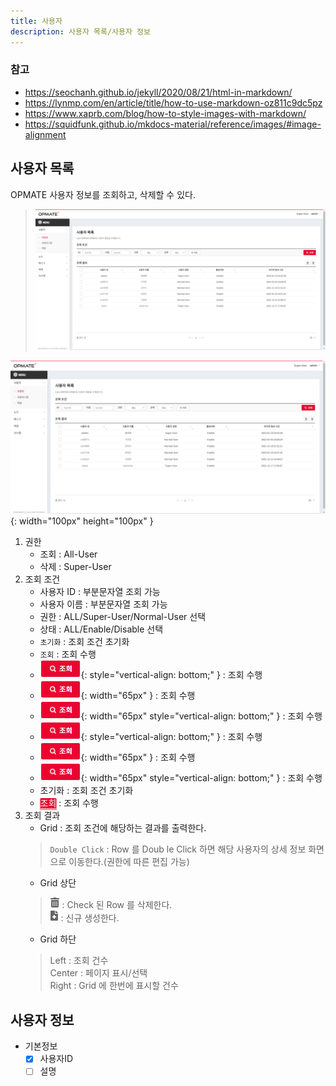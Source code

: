 ```yaml
---
title: 사용자
description: 사용자 목록/사용자 정보
---
```

### 참고
- https://seochanh.github.io/jekyll/2020/08/21/html-in-markdown/
- https://lynmp.com/en/article/title/how-to-use-markdown-oz811c9dc5pz
- https://www.xaprb.com/blog/how-to-style-images-with-markdown/
- https://squidfunk.github.io/mkdocs-material/reference/images/#image-alignment

## 사용자 목록
OPMATE 사용자 정보를 조회하고, 삭제할 수 있다.

>![사용자 목록](img/user-lst.png "사용자 목록")

![사용자 목록](img/user-lst.png "사용자 목록"){: width="100px" height="100px" }

<style type="text/css">
.baba {
    vertical-align: bottom;
}
</style>

1. 권한
    - 조회 : All-User  
    - 삭제 : Super-User
2. 조회 조건
    - 사용자 ID : 부분문자열 조회 가능  
    - 사용자 이름 : 부분문자열 조회 가능  
    - 권한 : ALL/Super-User/Normal-User 선택  
    - 상태 : ALL/Enable/Disable 선택  
    - `초기화` : 조회 조건 초기화  
    - `조회` : 조회 수행  
    - ![조회](img/icon/ico-select-btn.png#class=baba "조회"){: style="vertical-align: bottom;" } : 조회 수행  
    - ![조회](img/icon/ico-select-btn.png#style=vertical-align:bottom; "조회"){: width="65px" } : 조회 수행  
    - ![조회](img/icon/ico-select-btn.png "조회"){: width="65px" style="vertical-align: bottom;" } : 조회 수행
    - ![조회](img/icon/ico-select-btn.png#class=baba "조회"){: style="vertical-align: bottom;" } : 조회 수행
    - ![조회](img/icon/ico-select-btn.png#style=vertical-align:bottom; "조회"){: width="65px" } : 조회 수행
    - ![조회](img/icon/ico-select-btn.png "조회"){: width="65px" style="vertical-align: bottom;" } : 조회 수행
    - <kbd>초기화</kbd> : 조회 조건 초기화
    - <kbd style="color: #ffffff; background-color: #ea0530; box-shadow: 0px 2px 1px 1px #ea9999">조회</kbd> : 조회 수행  
3. 조회 결과
    - Grid : 조회 조건에 해당하는 결과를 출력한다.  
    >`Double Click` : Row 를 Doub   le Click 하면 해당 사용자의 상세 정보 화면으로 이동한다.(권한에 따른 편집 가능)  
    - Grid 상단  
    > ![삭제](img/icon/ico-del.png#style=max-width:50px;vertical-align:bottom; "삭제") : Check 된 Row 를 삭제한다.   
      ![추가/등록](img/icon/ico-add.png#style=max-width:50px;vertical-align:bottom; "추가/등록") : 신규 생성한다.
    - Grid 하단  
    > Left : 조회 건수  
    Center : 페이지 표시/선택  
    Right : Grid 에 한번에 표시할 건수  


## 사용자 정보

- 기본정보
    - [x] 사용자ID
    - [ ] 설명